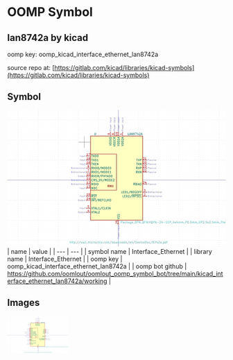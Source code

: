# OOMP Symbol  
## lan8742a  by kicad  
  
oomp key: oomp_kicad_interface_ethernet_lan8742a  
  
source repo at: [https://gitlab.com/kicad/libraries/kicad-symbols](https://gitlab.com/kicad/libraries/kicad-symbols)  
## Symbol  
  
[![working.png](working_600.png)](working.png)  
| name | value | 
| --- | --- | 
| symbol name | Interface_Ethernet | 
| library name | Interface_Ethernet | 
| oomp key | oomp_kicad_interface_ethernet_lan8742a | 
| oomp bot github | https://github.com/oomlout/oomlout_oomp_symbol_bot/tree/main/kicad_interface_ethernet_lan8742a/working | 
## Images  
  
[![working.png](working_140.png)](working.png)  
